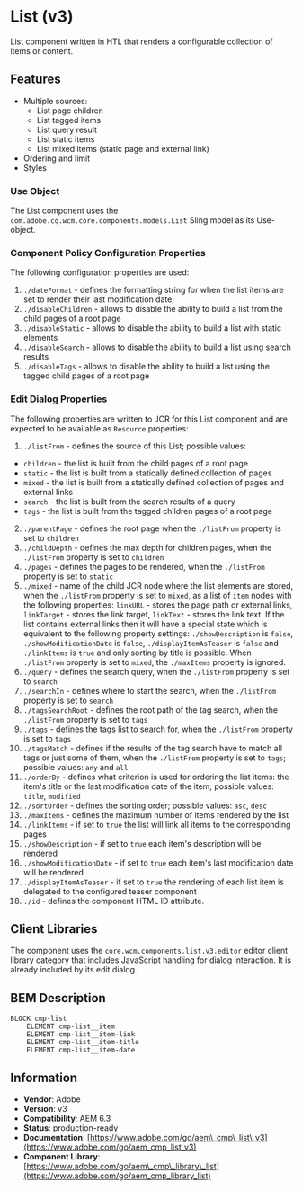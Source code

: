 <!--
Copyright 2021 Adobe

Licensed under the Apache License, Version 2.0 (the "License");
you may not use this file except in compliance with the License.
You may obtain a copy of the License at

    http://www.apache.org/licenses/LICENSE-2.0

Unless required by applicable law or agreed to in writing, software
distributed under the License is distributed on an "AS IS" BASIS,
WITHOUT WARRANTIES OR CONDITIONS OF ANY KIND, either express or implied.
See the License for the specific language governing permissions and
limitations under the License.
-->
List (v3)
====
List component written in HTL that renders a configurable collection of items or content.

## Features
* Multiple sources:
  * List page children
  * List tagged items
  * List query result
  * List static items
  * List mixed items (static page and external link)
* Ordering and limit
* Styles

### Use Object
The List component uses the `com.adobe.cq.wcm.core.components.models.List` Sling model as its Use-object.

### Component Policy Configuration Properties
The following configuration properties are used:

1. `./dateFormat` - defines the formatting string for when the list items are set to render their last modification date;
2. `./disableChildren` - allows to disable the ability to build a list from the child pages of a root page
3. `./disableStatic` - allows to disable the ability to build a list with static elements
4. `./disableSearch` - allows to disable the ability to build a list using search results
5. `./disableTags` - allows to disable the ability to build a list using the tagged child pages of a root page

### Edit Dialog Properties
The following properties are written to JCR for this List component and are expected to be available as `Resource` properties:

1. `./listFrom` - defines the source of this List; possible values:
  * `children` - the list is built from the child pages of a root page
  * `static` - the list is built from a statically defined collection of pages
  * `mixed` - the list is built from a statically defined collection of pages and external links
  * `search` - the list is built from the search results of a query
  * `tags` - the list is built from the tagged children pages of a root page
2. `./parentPage` - defines the root page when the `./listFrom` property is set to `children`
3. `./childDepth` - defines the max depth for children pages, when the `./listFrom` property is set to `children`
4. `./pages` - defines the pages to be rendered, when the `./listFrom` property is set to `static`
5. `./mixed` - name of the child JCR node where the list elements are stored, when the `./listFrom` property is set to `mixed`,
               as a list of `item` nodes with the following properties:
               `linkURL` - stores the page path or external links,
               `linkTarget` - stores the link target,
               `linkText` - stores the link text.
               If the list contains external links then it will have a special state which is equivalent to the
               following property settings: `./showDescription` is `false`, `./showModificationDate` is `false`,
               `./displayItemAsTeaser` is `false` and `./linkItems` is `true` and only sorting by title is possible.
               When `./listFrom` property is set to `mixed`, the `./maxItems` property is ignored.
6. `./query` - defines the search query, when the `./listFrom` property is set to `search`
7. `./searchIn` - defines where to start the search, when the `./listFrom` property is set to `search`
8. `./tagsSearchRoot` - defines the root path of the tag search, when the `./listFrom` property is set to `tags`
9. `./tags` - defines the tags list to search for, when the `./listFrom` property is set to `tags`
10. `./tagsMatch` - defines if the results of the tag search have to match all tags or just some of them,
when the `./listFrom` property is set to `tags`; possible values: `any` and `all`
11. `./orderBy` - defines what criterion is used for ordering the list items: the item's title or the
last modification date of the item; possible values: `title`, `modified`
12. `./sortOrder` - defines the sorting order; possible values: `asc`, `desc`
13. `./maxItems` - defines the maximum number of items rendered by the list
14. `./linkItems` - if set to `true` the list will link all items to the corresponding pages
15. `./showDescription` - if set to `true` each item's description will be rendered
16. `./showModificationDate` - if set to `true` each item's last modification date will be rendered
17. `./displayItemAsTeaser` - if set to `true` the rendering of each list item is delegated to the configured teaser component
18. `./id` - defines the component HTML ID attribute.

## Client Libraries
The component uses the `core.wcm.components.list.v3.editor` editor client library category that includes JavaScript
handling for dialog interaction. It is already included by its edit dialog.

## BEM Description
```
BLOCK cmp-list
    ELEMENT cmp-list__item
    ELEMENT cmp-list__item-link
    ELEMENT cmp-list__item-title
    ELEMENT cmp-list__item-date
```

## Information
* **Vendor**: Adobe
* **Version**: v3
* **Compatibility**: AEM 6.3
* **Status**: production-ready
* **Documentation**: [https://www.adobe.com/go/aem\_cmp\_list\_v3](https://www.adobe.com/go/aem_cmp_list_v3)
* **Component Library**: [https://www.adobe.com/go/aem\_cmp\_library\_list](https://www.adobe.com/go/aem_cmp_library_list)
